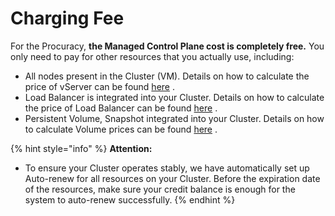 # Charging Fee

For the Procuracy, **the Managed Control Plane cost is completely free.** You only need to pay for other resources that you actually use, including:

* All nodes present in the Cluster (VM). Details on how to calculate the price of vServer can be found [here](https://docs-vngcloud-vn.translate.goog/vng-cloud-document/v/vn/vserver/compute-hcm03-1a/cach-tinh-gia-vserver) .
* Load Balancer is integrated into your Cluster. Details on how to calculate the price of Load Balancer can be found [here](https://docs-vngcloud-vn.translate.goog/vng-cloud-document/v/vn/vserver/compute-hcm03-1a/cach-tinh-gia-vserver) .
* Persistent Volume, Snapshot integrated into your Cluster. Details on how to calculate Volume prices can be found [here](https://docs-vngcloud-vn.translate.goog/vng-cloud-document/v/vn/vserver/compute-hcm03-1a/cach-tinh-gia-vserver) .

{% hint style="info" %}
**Attention:**

* To ensure your Cluster operates stably, we have automatically set up Auto-renew for all resources on your Cluster. Before the expiration date of the resources, make sure your credit balance is enough for the system to auto-renew successfully.
{% endhint %}
